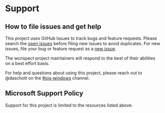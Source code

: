 # Support

## How to file issues and get help  

This project uses GitHub Issues to track bugs and feature requests. Please search the [open issues](https://github.com/microsoft/wcnspect/issues) before filing new issues to avoid duplicates. For new issues, file your bug or feature request as a [new issue](https://github.com/microsoft/wcnspect/issues/new).

The wcnspect project maintainers will respond to the best of their abilities on a best effort basis.

For help and questions about using this project, please reach out to @daschott on the [#sig-windows](https://kubernetes.slack.com/messages/sig-windows) channel.

## Microsoft Support Policy  

Support for this project is limited to the resources listed above.